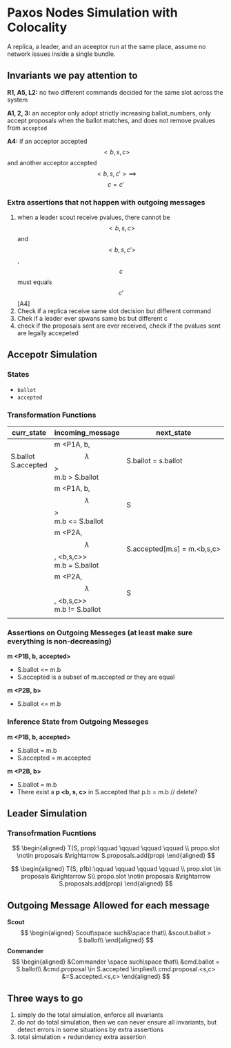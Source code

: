 # Paxos Nodes Simulation with Colocality

A replica, a leader, and an aceeptor run at the same place, assume no network issues inside a single bundle.

## Invariants we pay attention to

**R1, A5, L2:** no two different commands decided for the same slot across the system

**A1, 2, 3:** an acceptor only adopt strictly increasing ballot_numbers, only accept proposals when the ballot matches, and does not remove pvalues from ```accepted```

**A4:** if an acceptor accepted $$<b,s,c>$$ and another acceptor accepted $$<b,s,c'>\implies$$ $$c = c'$$

### Extra assertions that not happen with outgoing messages

1. when a leader scout receive pvalues, there cannot be $$<b,s,c>$$ and $$<b,s,c'>$$ , $$c$$ must equals $$c'$$ [A4]
2. Check if a replica receive same slot decision but different command
3. Chek if a leader ever spwans same bs but different c
4. check if the proposals sent are ever received, check if the pvalues sent are legally accepeted

## Accepotr Simulation

### States

- ```ballot```
- ```accepted```

### Transformation Functions

| curr_state             | incoming_message                                  | next_state                  |
| ---------------------- | ------------------------------------------------- | --------------------------- |
| S.ballot<br>S.accepted | m <P1A, b, $$\lambda$$> <br>m.b > S.ballot        | S.ballot = s.ballot         |
|                        | m <P1A, b, $$\lambda$$> <br>m.b <= S.ballot       | S                           |
|                        | m <P2A, $$\lambda$$, <b,s,c>><br>m.b = S.ballot   | S.accepted[m.s] = m.<b,s,c> |
|                        | m <P2A, $$\lambda$$, <b,s,c>><br/>m.b != S.ballot | S                           |
|                        |                                                   |                             |

### Assertions on Outgoing Messeges (at least make sure everything is non-decreasing)

**m <P1B, b, accepted>** 

- S.ballot <= m.b
- S.accepted is a subset of m.accepted or they are equal

**m <P2B, b>**

- S.ballot <= m.b

### Inference State from Outgoing Messeges

**m <P1B, b, accepted>**

- S.ballot = m.b
- S.accepted = m.accepted

**m <P2B, b>**

- S.ballot = m.b
- There exist a **p <b, s, c>** in S.accepted that p.b = m.b // delete? 

## Leader Simulation

### Transofrmation Fucntions

$$
\begin{aligned}
T(S, prop):\qquad \qquad \qquad \qquad \\
propo.slot \notin proposals &\rightarrow S.proposals.add(prop)
\end{aligned}
$$

$$
\begin{aligned}
T(S, p1b):\qquad \qquad \qquad \qquad \\
prop.slot \in proposals &\rightarrow S\\
propo.slot \notin proposals &\rightarrow S.proposals.add(prop)
\end{aligned}
$$

## Outgoing Message Allowed for each message

**Scout**
$$
\begin{aligned}
Scout\space such&\space that\\
&scout.ballot > S.ballot\\
\end{aligned}
$$
**Commander**
$$
\begin{aligned}
&Commander \space such\space that\\
&cmd.ballot = S.ballot\\
&cmd.proposal \in S.accepted \implies\\ cmd.proposal.<s,c> &=S.accepted.<s,c>
\end{aligned}
$$

## Three ways to go

1. simply do the total simulation, enforce all invariants
2. do not do total simulation, then we can never ensure all invariants, but detect errors in some situations by extra assertions
3. total simulation + redundency extra assertion